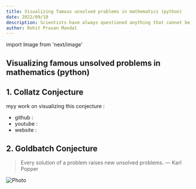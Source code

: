 ```yaml
---
title: Visualizing famous unsolved problems in mathematics (python)
date: 2022/09/10
description: Scientists have always questioned anything that cannot be described or understood with the naked eye. One of the most contentious issues, "is there God" has also been proven by logic. However, there are some mathematical problems that remains unsolved.
author: Rohit Prasan Mandal
---
```


import Image from 'next/image'

## Visualizing famous unsolved problems in mathematics (python)

## 1. Collatz Conjecture 

myy work on visualizing this conjecture : 
- github : 
- youtube : 
- website : 
## 2. Goldbatch Conjecture


> Every solution of a problem raises new unsolved problems. 
 — Karl Popper

<Image
  src="/images/um.png"
  alt="Photo"
  width={4592}
  height={2584}
  priority
  className="next-image"
/>

